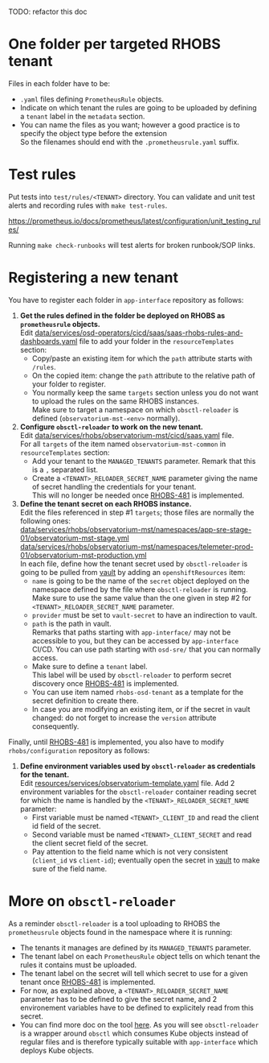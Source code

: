 TODO: refactor this doc

# One folder per targeted RHOBS tenant

Files in each folder have to be:
- `.yaml` files defining `PrometheusRule` objects.
- Indicate on which tenant the rules are going to be uploaded by defining a `tenant` label in the `metadata` section.
- You can name the files as you want; however a good practice is to specify the object type before the extension  
  So the filenames should end with the `.prometheusrule.yaml` suffix.

# Test rules

Put tests into `test/rules/<TENANT>` directory.
You can validate and unit test alerts and recording rules with 
`make test-rules`. 

https://prometheus.io/docs/prometheus/latest/configuration/unit_testing_rules/

Running `make check-runbooks` will test alerts for broken runbook/SOP links.

# Registering a new tenant

You have to register each folder in `app-interface` repository as follows:
1. **Get the rules defined in the folder be deployed on RHOBS as `prometheusrule` objects.**  
   Edit [data/services/osd-operators/cicd/saas/saas-rhobs-rules-and-dashboards.yaml](https://gitlab.cee.redhat.com/service/app-interface/-/blob/master/data/services/osd-operators/cicd/saas/saas-rhobs-rules-and-dashboards.yaml) file to add your folder in the `resourceTemplates` section:
   - Copy/paste an existing item for which the `path` attribute starts with `/rules`.
   - On the copied item: change the `path` attribute to the relative path of your folder to register.
   - You normally keep the same `targets` section unless you do not want to upload the rules on the same RHOBS instances.  
     Make sure to target a namespace on which `obsctl-reloader` is defined (`observatorium-mst-<env>` normally).
2. **Configure `obsctl-reloader` to work on the new tenant.**  
   Edit [data/services/rhobs/observatorium-mst/cicd/saas.yaml](https://gitlab.cee.redhat.com/service/app-interface/-/blob/master/data/services/rhobs/observatorium-mst/cicd/saas.yaml) file.  
   For all `targets` of the item named `observatorium-mst-common` in `resourceTemplates` section:
   - Add your tenant to the `MANAGED_TENANTS` parameter. Remark that this is a `,` separated list.
   - Create a `<TENANT>_RELOADER_SECRET_NAME` parameter giving the name of secret handling the credentials for your tenant.  
     This will no longer be needed once [RHOBS-481](https://issues.redhat.com/browse/RHOBS-481) is implemented.
3. **Define the tenant secret on each RHOBS instance.**  
   Edit the files referenced in step #1 `targets`; those files are normally the following ones:  
   [data/services/rhobs/observatorium-mst/namespaces/app-sre-stage-01/observatorium-mst-stage.yml](https://gitlab.cee.redhat.com/service/app-interface/-/blob/master/data/services/rhobs/observatorium-mst/namespaces/app-sre-stage-01/observatorium-mst-stage.yml)  
   [data/services/rhobs/observatorium-mst/namespaces/telemeter-prod-01/observatorium-mst-production.yml](https://gitlab.cee.redhat.com/service/app-interface/-/blob/master/data/services/rhobs/observatorium-mst/namespaces/telemeter-prod-01/observatorium-mst-production.yml)  
   In each file, define how the tenant secret used by `obsctl-reloader` is going to be pulled from [vault](https://vault.devshift.net/ui/vault/secrets) by adding an `openshiftResources` item:
   - `name` is going to be the name of the `secret` object deployed on the namespace defined by the file where `obsctl-reloader` is running.  
     Make sure to use the same value than the one given in step #2 for `<TENANT>_RELOADER_SECRET_NAME` parameter.
   - `provider` must be set to `vault-secret` to have an indirection to vault.
   - `path` is the path in vault.  
     Remarks that paths starting with `app-interface/` may not be accessible to you, but they can be accessed by `app-interface` CI/CD. You can use path starting with `osd-sre/` that you can normally access.
   - Make sure to define a `tenant` label.   
     This label will be used by `obsctl-reloader` to perform secret discovery once [RHOBS-481](https://issues.redhat.com/browse/RHOBS-481) is implemented.
   - You can use item named `rhobs-osd-tenant` as a template for the secret definition to create there.
   - In case you are modifying an existing item, or if the secret in vault changed: do not forget to increase the `version` attribute consequently.  

Finally, until [RHOBS-481](https://issues.redhat.com/browse/RHOBS-481) is implemented, you also have to modify `rhobs/configuration` repository as follows:
1. **Define environment variables used by `obsctl-reloader` as credentials for the tenant.**  
   Edit [resources/services/observatorium-template.yaml](https://github.com/rhobs/configuration/blob/main/resources/services/observatorium-template.yaml) file.
   Add 2 environment variables for the `obsctl-reloader` container reading secret for which the name is handled by the `<TENANT>_RELOADER_SECRET_NAME` parameter:
   - First variable must be named `<TENANT>_CLIENT_ID` and read the client id field of the secret.
   - Second variable must be named `<TENANT>_CLIENT_SECRET` and read the client secret field of the secret.
   - Pay attention to the field name which is not very consistent (`client_id` vs `client-id`); eventually open the secret in [vault](https://vault.devshift.net/ui/vault/secrets) to make sure of the field name.

# More on `obsctl-reloader`

As a reminder `obsctl-reloader` is a tool uploading to RHOBS the `prometheusrule` objects found in the namespace where it is running:
- The tenants it manages are defined by its `MANAGED_TENANTS` parameter.
- The tenant label on each `PrometheusRule` object tells on which tenant the rules it contains must be uploaded.
- The tenant label on the secret will tell which secret to use for a given tenant once [RHOBS-481](https://issues.redhat.com/browse/RHOBS-481) is implemented.
- For now, as explained above, a `<TENANT>_RELOADER_SECRET_NAME` parameter has to be defined to give the secret name, and 2 environement variables have to be defined to explicitely read from this secret.
- You can find more doc on the tool [here](https://github.com/rhobs/obsctl-reloader). As you will see `obsctl-reloader` is a wrapper around `obsctl` which consumes Kube objects instead of regular files and is therefore typically suitable with `app-interface` which deploys Kube objects.